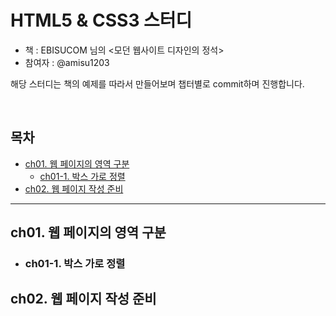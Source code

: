 # HTML5 & CSS3 스터디
- 책 : EBISUCOM 님의 &lt;모던 웹사이트 디자인의 정석>
- 참여자 : @amisu1203

해당 스터디는 책의 예제를 따라서 만들어보며 챕터별로 commit하며 진행합니다.

<br>

## 목차

- [ch01. 웹 페이지의 영역 구분](#ch01-웹-페이지의-영역-구분)
  - [ch01-1. 박스 가로 정렬](#ch01-1--박스-가로-정렬)
- [ch02. 웹 페이지 작성 준비](#ch02-웹-페이지-작성-준비)

---

## ch01. 웹 페이지의 영역 구분

  - ### ch01-1. 박스 가로 정렬
  
  

## ch02. 웹 페이지 작성 준비

